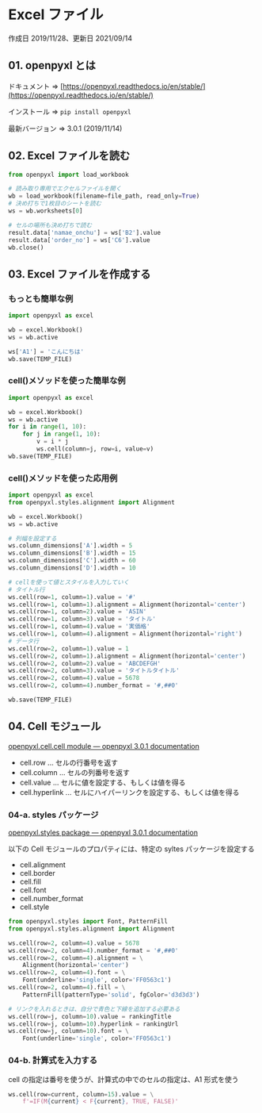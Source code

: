 # Excel ファイル

作成日 2019/11/28、更新日 2021/09/14

## 01. openpyxl とは

ドキュメント => [https://openpyxl.readthedocs.io/en/stable/](https://openpyxl.readthedocs.io/en/stable/)

インストール => `pip install openpyxl`

最新バージョン => 3.0.1 (2019/11/14)

## 02. Excel ファイルを読む

```python
from openpyxl import load_workbook

# 読み取り専用でエクセルファイルを開く
wb = load_workbook(filename=file_path, read_only=True)
# 決め打ちで1枚目のシートを読む
ws = wb.worksheets[0]

# セルの場所も決め打ちで読む
result.data['namae_onchu'] = ws['B2'].value
result.data['order_no'] = ws['C6'].value
wb.close()
```

## 03. Excel ファイルを作成する

### もっとも簡単な例

```python
import openpyxl as excel

wb = excel.Workbook()
ws = wb.active

ws['A1'] = 'こんにちは'
wb.save(TEMP_FILE)
```

### cell()メソッドを使った簡単な例

```python
import openpyxl as excel

wb = excel.Workbook()
ws = wb.active
for i in range(1, 10):
    for j in range(1, 10):
        v = i * j
        ws.cell(column=j, row=i, value=v)
wb.save(TEMP_FILE)
```

### cell()メソッドを使った応用例

```python
import openpyxl as excel
from openpyxl.styles.alignment import Alignment

wb = excel.Workbook()
ws = wb.active

# 列幅を設定する
ws.column_dimensions['A'].width = 5
ws.column_dimensions['B'].width = 15
ws.column_dimensions['C'].width = 60
ws.column_dimensions['D'].width = 10

# cellを使って値とスタイルを入力していく
# タイトル行
ws.cell(row=1, column=1).value = '#'
ws.cell(row=1, column=1).alignment = Alignment(horizontal='center')
ws.cell(row=1, column=2).value = 'ASIN'
ws.cell(row=1, column=3).value = 'タイトル'
ws.cell(row=1, column=4).value = '実価格'
ws.cell(row=1, column=4).alignment = Alignment(horizontal='right')
# データ行
ws.cell(row=2, column=1).value = 1
ws.cell(row=2, column=1).alignment = Alignment(horizontal='center')
ws.cell(row=2, column=2).value = 'ABCDEFGH'
ws.cell(row=2, column=3).value = 'タイトルタイトル'
ws.cell(row=2, column=4).value = 5678
ws.cell(row=2, column=4).number_format = '#,##0'

wb.save(TEMP_FILE)
```

## 04. Cell モジュール

[openpyxl\.cell\.cell module — openpyxl 3\.0\.1 documentation](https://openpyxl.readthedocs.io/en/stable/api/openpyxl.cell.cell.html)

- cell.row ... セルの行番号を返す
- cell.column ... セルの列番号を返す
- cell.value ... セルに値を設定する、もしくは値を得る
- cell.hyperlink ... セルにハイパーリンクを設定する、もしくは値を得る

### 04-a. styles パッケージ

[openpyxl\.styles package — openpyxl 3\.0\.1 documentation](https://openpyxl.readthedocs.io/en/stable/api/openpyxl.styles.html)

以下の Cell モジュールのプロパティには、特定の syltes パッケージを設定する

- cell.alignment
- cell.border
- cell.fill
- cell.font
- cell.number_format
- cell.style

```python
from openpyxl.styles import Font, PatternFill
from openpyxl.styles.alignment import Alignment

ws.cell(row=2, column=4).value = 5678
ws.cell(row=2, column=4).number_format = '#,##0'
ws.cell(row=2, column=4).alignment = \
    Alignment(horizontal='center')
ws.cell(row=2, column=4).font = \
    Font(underline='single', color='FF0563c1')
ws.cell(row=2, column=4).fill = \
    PatternFill(patternType='solid', fgColor='d3d3d3')

# リンクを入れるときは、自分で青色と下線を追加する必要ある
ws.cell(row=j, column=10).value = rankingTitle
ws.cell(row=j, column=10).hyperlink = rankingUrl
ws.cell(row=j, column=10).font = \
    Font(underline='single', color='FF0563c1')
```

### 04-b. 計算式を入力する

cell の指定は番号を使うが、計算式の中でのセルの指定は、A1 形式を使う

```python
ws.cell(row=current, column=15).value = \
    f'=IF(M{current} < F{current}, TRUE, FALSE)'
```
